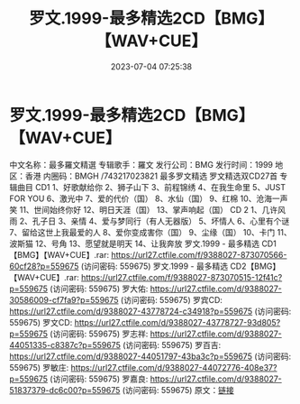 ﻿---
title: 罗文.1999-最多精选2CD【BMG】【WAV+CUE】
date: 2023-07-04 07:25:38
categories: WAV车载音乐、镜像
tags: 华语中文
---
# 罗文.1999-最多精选2CD【BMG】【WAV+CUE】

中文名称：最多羅文精選
专辑歌手：羅文
发行公司：BMG
发行时间：1999
地区：香港
内圈码：BMGH /743217023821
最多罗文精选
罗文精选双CD27首
专辑曲目
CD1
1、好歌献给你
2、狮子山下
3、前程锦绣
4、在我生命里
5、JUST FOR YOU
6、激光中
7、爱的代价（国）
8、水仙（国）
9、红棉
10、沧海一声笑
11、世间始终你好
12、明日天涯（国）
13、掌声响起（国）
CD 2
1、几许风雨
2、孔子日
3、亲情
4、爱与梦同行（有人无器版）
5、坏情人
6、心里有个谜
7、留给这世上我最爱的人
8、爱你变成害你（国）
9、尘缘（国）
10、卡门
11、波斯猫
12、号角
13、愿望就是明天
14、让我奔放
罗文.1999 - 最多精选 CD1【BMG】【WAV+CUE】.rar: https://url27.ctfile.com/f/9388027-873070566-60cf28?p=559675
(访问密码: 559675)
罗文.1999 - 最多精选 CD2【BMG】【WAV+CUE】.rar: https://url27.ctfile.com/f/9388027-873070515-12f41c?p=559675
(访问密码: 559675)
罗大佑: https://url27.ctfile.com/d/9388027-30586009-cf7fa9?p=559675
(访问密码: 559675)
罗宾CD: https://url27.ctfile.com/d/9388027-43778724-c34918?p=559675
(访问密码: 559675)
罗文CD: https://url27.ctfile.com/d/9388027-43778727-93d805?p=559675
(访问密码: 559675)
罗志祥: https://url27.ctfile.com/d/9388027-44051335-c8387c?p=559675
(访问密码: 559675)
罗百吉: https://url27.ctfile.com/d/9388027-44051797-43ba3c?p=559675
(访问密码: 559675)
罗敏庄: https://url27.ctfile.com/d/9388027-44072776-408e37?p=559675
(访问密码: 559675)
罗嘉良: https://url27.ctfile.com/d/9388027-51837379-dc6c00?p=559675
(访问密码: 559675)
原文：[链接](https://blog.sina.com.cn/s/blog_1647c7e76010312jv.html)